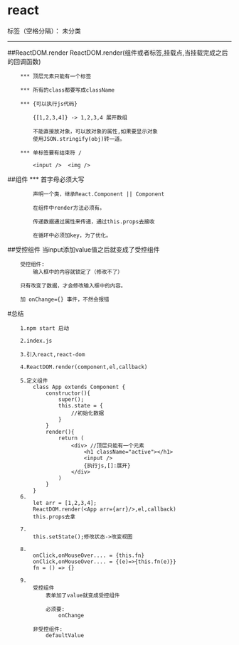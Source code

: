 ﻿# react

标签（空格分隔）： 未分类

---

##ReactDOM.render
        ReactDOM.render(组件或者标签,挂载点,当挂载完成之后的回调函数)
        
        *** 顶层元素只能有一个标签

        *** 所有的class都要写成className

        *** {可以执行js代码}

            {[1,2,3,4]} -> 1,2,3,4 展开数组

            不能直接放对象，可以放对象的属性,如果要显示对象
            使用JSON.stringify(obj)转一道。

        *** 单标签要有结束符 /

            <input />  <img />

##组件
        *** 首字母必须大写
    
            声明一个类，继承React.Component || Component
        
            在组件中render方法必须有。
        
            传递数据通过属性来传递，通过this.props去接收
        
            在循环中必须加key，为了优化。

##受控组件
        当input添加value值之后就变成了受控组件
        
        受控组件:
            输入框中的内容就锁定了（修改不了）
        
        只有改变了数据，才会修改输入框中的内容。
        
        加 onChange={} 事件，不然会报错 
        
#总结


        1.npm start 启动
    
        2.index.js
    
        3.引入react,react-dom
    
        4.ReactDOM.render(component,el,callback)
    
        5.定义组件
            class App extends Component {
                constructor(){
                    super();
                    this.state = {
                        //初始化数据
                    }
                }
                render(){
                    return (
                        <div> //顶层只能有一个元素
                            <h1 className="active"></h1>
                            <input />
                            {执行js,[]:展开}
                        </div>
                    )
                }
            }
        6.
            let arr = [1,2,3,4];
            ReactDOM.render(<App arr={arr}/>,el,callback)
            this.props去拿
    
        7.
            this.setState();修改状态->改变视图
    
        8.
            onClick,onMouseOver.... = {this.fn}
            onClick,onMouseOver.... = {(e)=>{this.fn(e)}}
            fn = () => {}
    
        9.
            受控组件
                表单加了value就变成受控组件
    
                必须要:
                    onChange
    
            非受控组件:
                defaultValue
